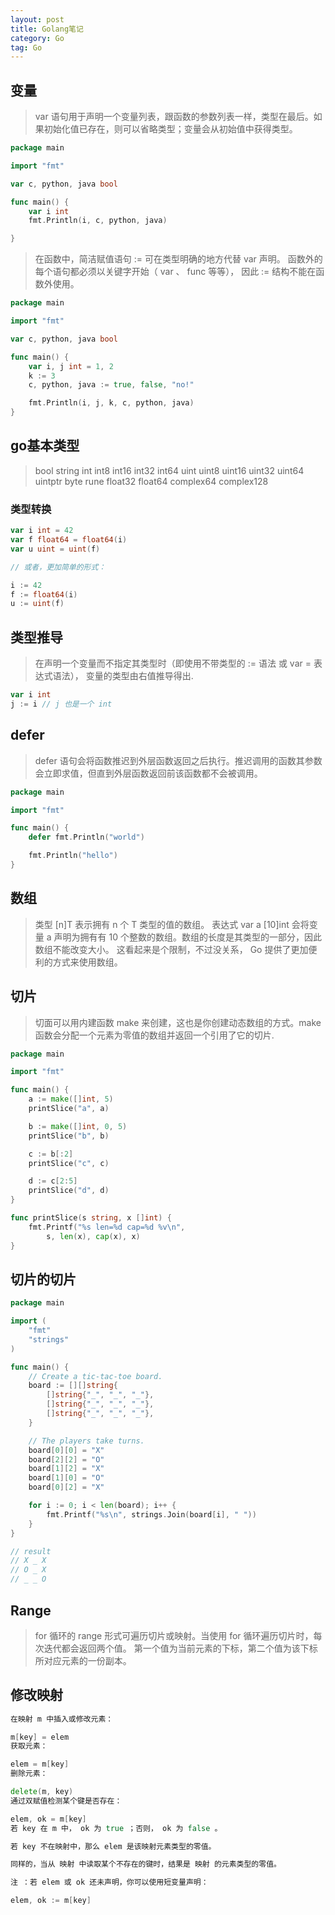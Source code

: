 ```yaml
---
layout: post
title: Golang笔记
category: Go
tag: Go
---
```


## 变量

> var 语句用于声明一个变量列表，跟函数的参数列表一样，类型在最后。如果初始化值已存在，则可以省略类型；变量会从初始值中获得类型。

```go
package main

import "fmt"

var c, python, java bool

func main() {
    var i int
    fmt.Println(i, c, python, java)

}

```

> 在函数中，简洁赋值语句 := 可在类型明确的地方代替 var 声明。 函数外的每个语句都必须以关键字开始（ var 、 func 等等）， 因此 := 结构不能在函数外使用。

```go
package main

import "fmt"

var c, python, java bool

func main() {
	var i, j int = 1, 2
	k := 3
	c, python, java := true, false, "no!"

	fmt.Println(i, j, k, c, python, java)
}

```

## go基本类型

> bool string int  int8  int16  int32  int64 uint uint8 uint16 uint32 uint64 uintptr byte rune float32 float64 complex64 complex128

### 类型转换


```go
var i int = 42
var f float64 = float64(i)
var u uint = uint(f)

// 或者，更加简单的形式：

i := 42
f := float64(i)
u := uint(f)

```

## 类型推导

> 在声明一个变量而不指定其类型时（即使用不带类型的 := 语法 或 var = 表达式语法）， 变量的类型由右值推导得出.

```go
var i int
j := i // j 也是一个 int
```

## defer

> defer 语句会将函数推迟到外层函数返回之后执行。推迟调用的函数其参数会立即求值，但直到外层函数返回前该函数都不会被调用。

```go
package main

import "fmt"

func main() {
	defer fmt.Println("world")

	fmt.Println("hello")
}
```

## 数组

> 类型 [n]T 表示拥有 n 个 T 类型的值的数组。 表达式 var a [10]int 会将变量 a 声明为拥有有 10 个整数的数组。数组的长度是其类型的一部分，因此数组不能改变大小。 这看起来是个限制，不过没关系， Go 提供了更加便利的方式来使用数组。

## 切片

> 切面可以用内建函数 make 来创建，这也是你创建动态数组的方式。make 函数会分配一个元素为零值的数组并返回一个引用了它的切片.

```go
package main

import "fmt"

func main() {
	a := make([]int, 5)
	printSlice("a", a)

	b := make([]int, 0, 5)
	printSlice("b", b)

	c := b[:2]
	printSlice("c", c)

	d := c[2:5]
	printSlice("d", d)
}

func printSlice(s string, x []int) {
	fmt.Printf("%s len=%d cap=%d %v\n",
		s, len(x), cap(x), x)
}
```

## 切片的切片

```go
package main

import (
	"fmt"
	"strings"
)

func main() {
	// Create a tic-tac-toe board.
	board := [][]string{
		[]string{"_", "_", "_"},
		[]string{"_", "_", "_"},
		[]string{"_", "_", "_"},
	}

	// The players take turns.
	board[0][0] = "X"
	board[2][2] = "O"
	board[1][2] = "X"
	board[1][0] = "O"
	board[0][2] = "X"

	for i := 0; i < len(board); i++ {
		fmt.Printf("%s\n", strings.Join(board[i], " "))
	}
}

// result
// X _ X
// O _ X
// _ _ O
```

## Range

> for 循环的 range 形式可遍历切片或映射。当使用 for 循环遍历切片时，每次迭代都会返回两个值。 第一个值为当前元素的下标，第二个值为该下标所对应元素的一份副本。

## 修改映射

```go
在映射 m 中插入或修改元素：

m[key] = elem
获取元素：

elem = m[key]
删除元素：

delete(m, key)
通过双赋值检测某个键是否存在：

elem, ok = m[key]
若 key 在 m 中， ok 为 true ；否则， ok 为 false 。

若 key 不在映射中，那么 elem 是该映射元素类型的零值。

同样的，当从 映射 中读取某个不存在的键时，结果是 映射 的元素类型的零值。

注 ：若 elem 或 ok 还未声明，你可以使用短变量声明：

elem, ok := m[key]
```
